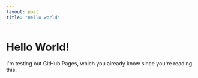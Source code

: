 ```yaml
---
layout: post
title: "Hello world"
---
```


# Hello World!
I'm testing out GitHub Pages, which you already know since you're reading this.
